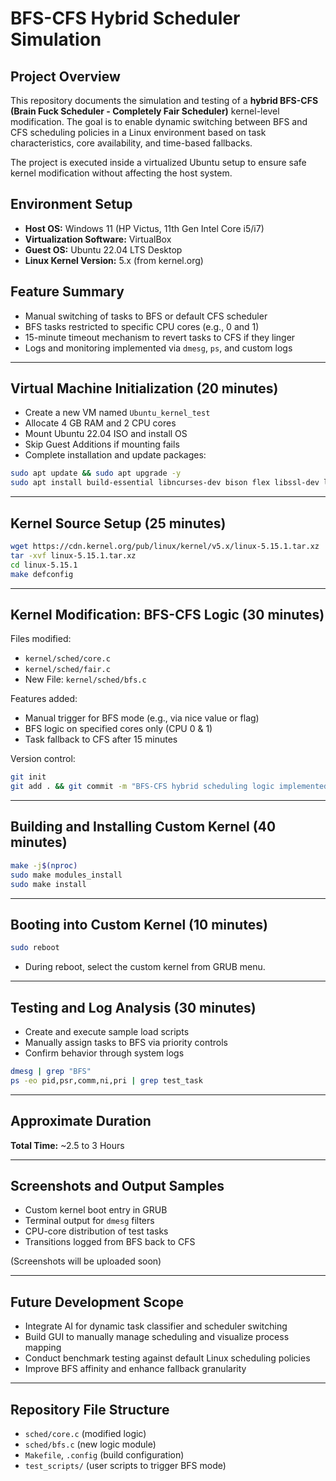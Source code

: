 # BFS-CFS Hybrid Scheduler Simulation

## Project Overview

This repository documents the simulation and testing of a **hybrid BFS-CFS (Brain Fuck Scheduler - Completely Fair Scheduler)** kernel-level modification. The goal is to enable dynamic switching between BFS and CFS scheduling policies in a Linux environment based on task characteristics, core availability, and time-based fallbacks.

The project is executed inside a virtualized Ubuntu setup to ensure safe kernel modification without affecting the host system.

## Environment Setup

* **Host OS:** Windows 11 (HP Victus, 11th Gen Intel Core i5/i7)
* **Virtualization Software:** VirtualBox
* **Guest OS:** Ubuntu 22.04 LTS Desktop
* **Linux Kernel Version:** 5.x (from kernel.org)

## Feature Summary

* Manual switching of tasks to BFS or default CFS scheduler
* BFS tasks restricted to specific CPU cores (e.g., 0 and 1)
* 15-minute timeout mechanism to revert tasks to CFS if they linger
* Logs and monitoring implemented via `dmesg`, `ps`, and custom logs

---

## Virtual Machine Initialization (20 minutes)

* Create a new VM named `Ubuntu_kernel_test`
* Allocate 4 GB RAM and 2 CPU cores
* Mount Ubuntu 22.04 ISO and install OS
* Skip Guest Additions if mounting fails
* Complete installation and update packages:

```bash
sudo apt update && sudo apt upgrade -y
sudo apt install build-essential libncurses-dev bison flex libssl-dev libelf-dev
```

---

## Kernel Source Setup (25 minutes)

```bash
wget https://cdn.kernel.org/pub/linux/kernel/v5.x/linux-5.15.1.tar.xz
tar -xvf linux-5.15.1.tar.xz
cd linux-5.15.1
make defconfig
```

---

## Kernel Modification: BFS-CFS Logic (30 minutes)

Files modified:

* `kernel/sched/core.c`
* `kernel/sched/fair.c`
* New File: `kernel/sched/bfs.c`

Features added:

* Manual trigger for BFS mode (e.g., via nice value or flag)
* BFS logic on specified cores only (CPU 0 & 1)
* Task fallback to CFS after 15 minutes

Version control:

```bash
git init
git add . && git commit -m "BFS-CFS hybrid scheduling logic implemented"
```

---

## Building and Installing Custom Kernel (40 minutes)

```bash
make -j$(nproc)
sudo make modules_install
sudo make install
```

---

## Booting into Custom Kernel (10 minutes)

```bash
sudo reboot
```

* During reboot, select the custom kernel from GRUB menu.

---

## Testing and Log Analysis (30 minutes)

* Create and execute sample load scripts
* Manually assign tasks to BFS via priority controls
* Confirm behavior through system logs

```bash
dmesg | grep "BFS"
ps -eo pid,psr,comm,ni,pri | grep test_task
```

---

## Approximate Duration

**Total Time:** \~2.5 to 3 Hours

---

## Screenshots and Output Samples

* Custom kernel boot entry in GRUB
* Terminal output for `dmesg` filters
* CPU-core distribution of test tasks
* Transitions logged from BFS back to CFS

(Screenshots will be uploaded soon)

---

## Future Development Scope

* Integrate AI for dynamic task classifier and scheduler switching
* Build GUI to manually manage scheduling and visualize process mapping
* Conduct benchmark testing against default Linux scheduling policies
* Improve BFS affinity and enhance fallback granularity


---

## Repository File Structure

* `sched/core.c` (modified logic)
* `sched/bfs.c` (new logic module)
* `Makefile`, `.config` (build configuration)
* `test_scripts/` (user scripts to trigger BFS mode)
